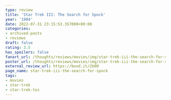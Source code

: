```yaml
---
type: review
title: 'Star Trek III: The Search for Spock'
year: '1984'
date: 2022-07-31 23:15:53.357000+00:00
categories:
- archived-posts
- reviews
draft: false
rating: 3.5
has_spoilers: false
fanart_url: /thoughts/reviews/movies/img/star-trek-iii-the-search-for-spock_fanart.png
poster_url: /thoughts/reviews/movies/img/star-trek-iii-the-search-for-spock_poster.png
external_review_url: https://boxd.it/2b00
page_name: star-trek-iii-the-search-for-spock
tags:
- movies
- star-trek
- star-trek-tos
---
```


